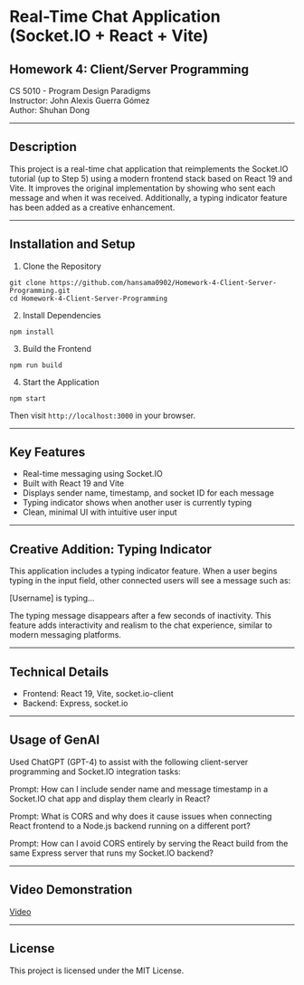 # Real-Time Chat Application (Socket.IO + React + Vite)

## Homework 4: Client/Server Programming

CS 5010 - Program Design Paradigms  
Instructor: John Alexis Guerra Gómez  
Author: Shuhan Dong

---

## Description

This project is a real-time chat application that reimplements the Socket.IO tutorial (up to Step 5) using a modern frontend stack based on React 19 and Vite. It improves the original implementation by showing who sent each message and when it was received. Additionally, a typing indicator feature has been added as a creative enhancement.

---

## Installation and Setup

1. Clone the Repository

```
git clone https://github.com/hansama0902/Homework-4-Client-Server-Programming.git
cd Homework-4-Client-Server-Programming
```

2. Install Dependencies

```
npm install
```

3. Build the Frontend

```
npm run build
```

4. Start the Application

```
npm start
```

Then visit `http://localhost:3000` in your browser.

---

## Key Features

- Real-time messaging using Socket.IO
- Built with React 19 and Vite
- Displays sender name, timestamp, and socket ID for each message
- Typing indicator shows when another user is currently typing
- Clean, minimal UI with intuitive user input

---

## Creative Addition: Typing Indicator

This application includes a typing indicator feature. When a user begins typing in the input field, other connected users will see a message such as:

[Username] is typing...

The typing message disappears after a few seconds of inactivity. This feature adds interactivity and realism to the chat experience, similar to modern messaging platforms.

---

## Technical Details

- Frontend: React 19, Vite, socket.io-client
- Backend: Express, socket.io

---

## Usage of GenAI

Used ChatGPT (GPT-4) to assist with the following client-server programming and Socket.IO integration tasks:

Prompt: How can I include sender name and message timestamp in a Socket.IO chat app and display them clearly in React?

Prompt: What is CORS and why does it cause issues when connecting React frontend to a Node.js backend running on a different port?

Prompt: How can I avoid CORS entirely by serving the React build from the same Express server that runs my Socket.IO backend?

---

## Video Demonstration

[Video](https://youtu.be/6fc9H1M3TRQ)

---

## License

This project is licensed under the MIT License.
